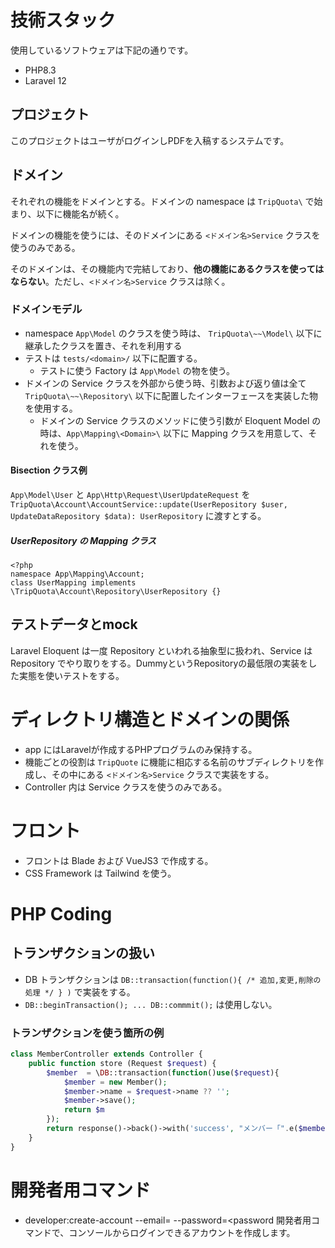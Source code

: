 # 技術スタック

使用しているソフトウェアは下記の通りです。

- PHP8.3
- Laravel 12

## プロジェクト

このプロジェクトはユーザがログインしPDFを入稿するシステムです。

## ドメイン

それぞれの機能をドメインとする。ドメインの namespace は `TripQuota\` で始まり、以下に機能名が続く。

ドメインの機能を使うには、そのドメインにある `<ドメイン名>Service` クラスを使うのみである。

そのドメインは、その機能内で完結しており、**他の機能にあるクラスを使ってはならない**。ただし、`<ドメイン名>Service` クラスは除く。

### ドメインモデル

- namespace `App\Model` のクラスを使う時は、 `TripQuota\~~\Model\` 以下に継承したクラスを置き、それを利用する
- テストは `tests/<domain>/` 以下に配置する。
    - テストに使う Factory は `App\Model` の物を使う。
- ドメインの Service クラスを外部から使う時、引数および返り値は全て `TripQuota\~~\Repository\` 以下に配置したインターフェースを実装した物を使用する。
    - ドメインの Service クラスのメソッドに使う引数が Eloquent Model の時は、`App\Mapping\<Domain>\` 以下に Mapping クラスを用意して、それを使う。

#### Bisection クラス例

`App\Model\User` と `App\Http\Request\UserUpdateRequest` を `TripQuota\Account\AccountService::update(UserRepository $user, UpdateDataRepository $data): UserRepository` に渡すとする。

##### UserRepository の Mapping クラス

```
<?php
namespace App\Mapping\Account;
class UserMapping implements \TripQuota\Account\Repository\UserRepository {}
```

## テストデータとmock

Laravel Eloquent は一度 Repository といわれる抽象型に扱われ、Service は Repository でやり取りをする。DummyというRepositoryの最低限の実装をした実態を使いテストをする。

# ディレクトリ構造とドメインの関係

- app にはLaravelが作成するPHPプログラムのみ保持する。
- 機能ごとの役割は `TripQuote` に機能に相応する名前のサブディレクトリを作成し、その中にある `<ドメイン名>Service` クラスで実装をする。
- Controller 内は Service クラスを使うのみである。

# フロント

- フロントは Blade および VueJS3 で作成する。
- CSS Framework は Tailwind を使う。

# PHP Coding

## トランザクションの扱い

- DB トランザクションは `DB::transaction(function(){ /* 追加,変更,削除の処理 */ } )` で実装をする。
- `DB::beginTransaction(); ... DB::commmit();` は使用しない。

### トランザクションを使う箇所の例

```php
class MemberController extends Controller {
    public function store (Request $request) {
        $member  = \DB::transaction(function()use($request){
            $member = new Member();
            $member->name = $request->name ?? '';
            $member->save();
            return $m
        });
        return response()->back()->with('success', "メンバー「".e($member->name)."」さんを追加しました");
    }
}
```

# 開発者用コマンド

- developer:create-account --email=<email> --password=<password
    開発者用コマンドで、コンソールからログインできるアカウントを作成します。